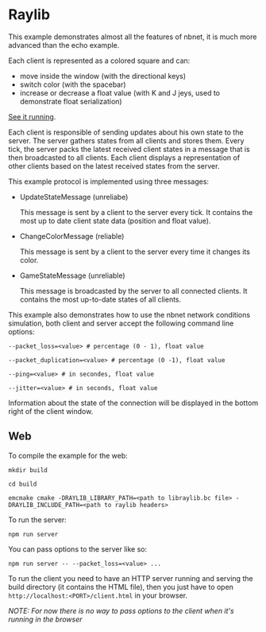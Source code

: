 # Raylib

This example demonstrates almost all the features of nbnet, it is much more advanced than the echo example.

Each client is represented as a colored square and can:

- move inside the window (with the directional keys)
- switch color (with the spacebar)
- increase or decrease a float value (with K and J jeys, used to demonstrate float serialization)

[See it running](https://www.youtube.com/watch?v=BJl_XN3QJhQ&ab_channel=NathanBIAGINI).

Each client is responsible of sending updates about his own state to the server.
The server gathers states from all clients and stores them.
Every tick, the server packs the latest received client states in a message that is then broadcasted to all clients.
Each client displays a representation of other clients based on the latest received states from the server.

This example protocol is implemented using three messages:

- UpdateStateMessage (unreliabe)

	This message is sent by a client to the server every tick. It contains the most up to date client state data (position and float value).

- ChangeColorMessage (reliable)

	This message is sent by a client to the server every time it changes its color.

- GameStateMessage (unreliable)

	This message is broadcasted by the server to all connected clients. It contains the most up-to-date states of all clients.

This example also demonstrates how to use the nbnet network conditions simulation, both client and server accept the following command line options:

`--packet_loss=<value> # percentage (0 - 1), float value`

`--packet_duplication=<value> # percentage (0 -1), float value`

`--ping=<value> # in secondes, float value`

`--jitter=<value> # in seconds, float value`

Information about the state of the connection will be displayed in the bottom right of the client window.

## Web

To compile the example for the web:

`mkdir build`

`cd build`

`emcmake cmake -DRAYLIB_LIBRARY_PATH=<path to libraylib.bc file> -DRAYLIB_INCLUDE_PATH=<path to raylib headers>`

To run the server:

`npm run server`

You can pass options to the server like so:

`npm run server -- --packet_loss=<value> ...`

To run the client you need to have an HTTP server running and serving the build directory (it contains the HTML file), then you just have to open `http://localhost:<PORT>/client.html` in your browser.

*NOTE: For now there is no way to pass options to the client when it's running in the browser*
